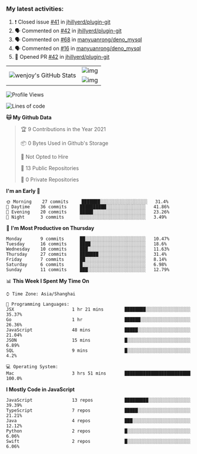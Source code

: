 ### My latest activities:

<!--START_SECTION:activity-->
1. ❗️ Closed issue [#41](https://github.com//jhillyerd/plugin-git/issues/41) in [jhillyerd/plugin-git](https://github.com//jhillyerd/plugin-git)
2. 🗣 Commented on [#42](https://github.com//jhillyerd/plugin-git/issues/42) in [jhillyerd/plugin-git](https://github.com//jhillyerd/plugin-git)
3. 🗣 Commented on [#68](https://github.com//manyuanrong/deno_mysql/issues/68) in [manyuanrong/deno_mysql](https://github.com//manyuanrong/deno_mysql)
4. 🗣 Commented on [#16](https://github.com//manyuanrong/deno_mysql/issues/16) in [manyuanrong/deno_mysql](https://github.com//manyuanrong/deno_mysql)
5. 💪 Opened PR [#42](https://github.com//jhillyerd/plugin-git/pull/42) in [jhillyerd/plugin-git](https://github.com//jhillyerd/plugin-git)
<!--END_SECTION:activity-->

<table>
  <tr style="padding: 20px;">
    <td rowspan="3">
      <img src="https://github-readme-stats.vercel.app/api?theme=cobalt&username=wenjoy&show_icons=true&count_private=true&line_height=35" alt="wenjoy's GitHub Stats" />
    </td>
    <td>
      <img align="middle" src="https://github-readme-stats.vercel.app/api/pin/?username=wenjoy&repo=deno_mysql&theme=gruvbox" alt="img" />
    </td>
  </tr>
  <tr>
    <td>
      <img align="middle" src="https://github-readme-stats.vercel.app/api/pin/?username=wenjoy&repo=plugin-git&theme=gruvbox" alt="img" />
    </td>
  </tr>
</table>

<!-- <a href="https://codestats.net/users/wenjoy">
  <img src='https://codestats-readme.wenjoy.cn/history-graph/wenjoy?width=850&height=300&timezone=08:00&history_days=21&max_languages=9&language_colors=["3e4053","f15854","5da5da","faa43a","60bd68","f17cb0","b2912f","decf3f","b276b2","808080"]' alt="wenjoy's Code::Stats history graph" />
</a> -->

<!--START_SECTION:waka-->
![Profile Views](http://img.shields.io/badge/Profile%20Views-0-blue)

![Lines of code](https://img.shields.io/badge/From%20Hello%20World%20I%27ve%20Written-1.0%20million%20lines%20of%20code-blue)

**🐱 My Github Data** 

> 🏆 9 Contributions in the Year 2021
 > 
> 📦 0 Bytes Used in Github's Storage 
 > 
> 🚫 Not Opted to Hire
 > 
> 📜 13 Public Repositories 
 > 
> 🔑 0 Private Repositories  
 > 
**I'm an Early 🐤** 

```text
🌞 Morning    27 commits     ███████░░░░░░░░░░░░░░░░░░   31.4% 
🌆 Daytime    36 commits     ██████████░░░░░░░░░░░░░░░   41.86% 
🌃 Evening    20 commits     █████░░░░░░░░░░░░░░░░░░░░   23.26% 
🌙 Night      3 commits      ░░░░░░░░░░░░░░░░░░░░░░░░░   3.49%

```
📅 **I'm Most Productive on Thursday** 

```text
Monday       9 commits      ██░░░░░░░░░░░░░░░░░░░░░░░   10.47% 
Tuesday      16 commits     ████░░░░░░░░░░░░░░░░░░░░░   18.6% 
Wednesday    10 commits     ███░░░░░░░░░░░░░░░░░░░░░░   11.63% 
Thursday     27 commits     ███████░░░░░░░░░░░░░░░░░░   31.4% 
Friday       7 commits      ██░░░░░░░░░░░░░░░░░░░░░░░   8.14% 
Saturday     6 commits      █░░░░░░░░░░░░░░░░░░░░░░░░   6.98% 
Sunday       11 commits     ███░░░░░░░░░░░░░░░░░░░░░░   12.79%

```


📊 **This Week I Spent My Time On** 

```text
⌚︎ Time Zone: Asia/Shanghai

💬 Programming Languages: 
JSX                      1 hr 21 mins        ████████░░░░░░░░░░░░░░░░░   35.37% 
Go                       1 hr                ██████░░░░░░░░░░░░░░░░░░░   26.36% 
JavaScript               48 mins             █████░░░░░░░░░░░░░░░░░░░░   21.04% 
JSON                     15 mins             █░░░░░░░░░░░░░░░░░░░░░░░░   6.89% 
SQL                      9 mins              █░░░░░░░░░░░░░░░░░░░░░░░░   4.2%

💻 Operating System: 
Mac                      3 hrs 51 mins       █████████████████████████   100.0%

```

**I Mostly Code in JavaScript** 

```text
JavaScript               13 repos            █████████░░░░░░░░░░░░░░░░   39.39% 
TypeScript               7 repos             █████░░░░░░░░░░░░░░░░░░░░   21.21% 
Java                     4 repos             ███░░░░░░░░░░░░░░░░░░░░░░   12.12% 
Python                   2 repos             █░░░░░░░░░░░░░░░░░░░░░░░░   6.06% 
Swift                    2 repos             █░░░░░░░░░░░░░░░░░░░░░░░░   6.06%

```



<!--END_SECTION:waka-->
